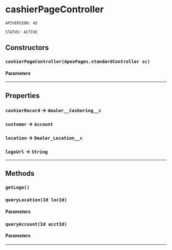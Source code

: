 # cashierPageController

`APIVERSION: 45`

`STATUS: ACTIVE`

## Constructors

### `cashierPageController(ApexPages.standardController sc)`

#### Parameters

***

## Properties

### `cashierRecord` → `dealer__Cashering__c`

### `customer` → `Account`

### `location` → `Dealer_Location__c`

### `logoUrl` → `String`

***

## Methods

### `getLogo()`

### `queryLocation(Id locId)`

#### Parameters

### `queryAccount(Id acctId)`

#### Parameters

***
